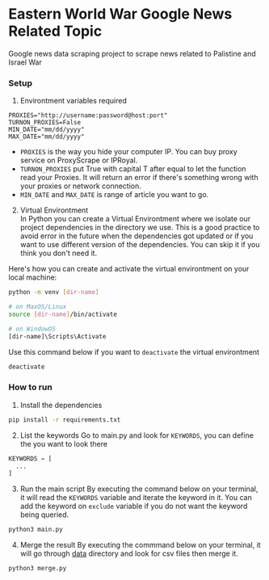 # Eastern World War Google News Related Topic

Google news data scraping project to scrape news related to Palistine and Israel War

### Setup

1. Environtment variables required

```.env
PROXIES="http://username:password@host:port"
TURNON_PROXIES=False
MIN_DATE="mm/dd/yyyy"
MAX_DATE="mm/dd/yyyy"
```

- `PROXIES` is the way you hide your computer IP. You can buy proxy service on ProxyScrape or IPRoyal.
- `TURNON_PROXIES` put True with capital T after equal to let the function read your Proxies. It will return an error if there's something wrong with your proxies or network connection.
- `MIN_DATE` and `MAX_DATE` is range of article you want to go.

2. Virtual Environtment  
   In Python you can create a Virtual Environtment where we isolate our project dependencies in the directory we use. This is a good practice to avoid error in the future when the dependencies got updated or if you want to use different version of the dependencies. You can skip it if you think you don't need it.

Here's how you can create and activate the virtual environtment on your local machine:

```bash
python -m venv [dir-name]

# on MaxOS/Linux
source [dir-name]/bin/activate

# on WindowOS
[dir-name]\Scripts\Activate
```

Use this command below if you want to `deactivate` the virtual environtment

```bash
deactivate
```

### How to run

1. Install the dependencies

```bash
pip install -r requirements.txt
```

2. List the keywords
   Go to main.py and look for `KEYWORDS`, you can define the you want to look there

```python
KEYWORDS = [
  ...
]
```

3. Run the main script
   By executing the command below on your terminal, it will read the `KEYWORDS` variable and iterate the keyword in it. You can add the keyword on `exclude` variable if you do not want the keyword being queried.

```bash
python3 main.py
```

4. Merge the result
   By executing the commmand below on your terminal, it will go through [data](./data/) directory and look for csv files then merge it.

```bash
python3 merge.py
```
